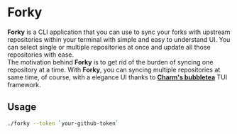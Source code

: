 # Forky
**Forky** is a CLI application that you can use to sync your forks with upstream repositories within your terminal with simple and easy to understand UI. You can select single or multiple repositories at once and update all those repositories with ease.\
The motivation behind **Forky** is to get rid of the burden of syncing one repository at a time. With **Forky**, you can syncing multiple repositories at same time, of course, with a elegance UI thanks to **[Charm's bubbletea](https://github.com/charmbracelet/bubbletea)** TUI framework.

## Usage
```sh
./forky --token `your-github-token`
```
